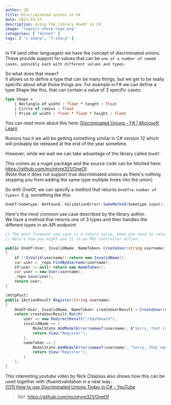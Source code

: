 ```yaml
---
author: JB
title: Discriminated unions in C#
date: 2023-03-17
description: Using the library OneOf in C#
image: "logos/c-sharp-logo.png"
categories: [ "dotnet" ]
tags: [ "c-sharp", "f-sharp" ]
---
```


In F# (and other languages) we have the concept of discriminated unions. These provide support for values that can be `one of a number of named cases, possibly each with different values and types`.

So what does that mean? \
 It allows us to define a type that can be many things, but we get to be really specific about what those things are.
For example in F# we can define a type Shape like this, that can contain a value of 3 specific cases:

```fs
type Shape = 
    | Rectangle of width : float * length : float
    | Circle of radius : float
    | Prism of width : float * float * height : float
```

You can read more about this here: [Discriminated Unions - F# | Microsoft Learn](https://learn.microsoft.com/en-us/dotnet/fsharp/language-reference/discriminated-unions)

Rumors has it we will be getting something similar in C# version 12 which will probably be released at the end of the year sometime.

However; while we wait we can take advantage of the library called `OneOf`. 

This comes as a nuget package and the source code can be fetched here: https://github.com/mcintyre321/OneOf. \
(Note that it does not support true discriminated unions as there's nothing stopping you from adding the same type multiple times into the union)

So with OneOf, we can specify a method that returns `OneOf<a number of types>`. E.g. something like this:

```cs
OneOf<Sometype, NotFound, ValidationError> SomeMethod(Sometype input);
```

Here's the most common use case described by the library author. \
We have a method that returns one of 3 types and then handles the different types in an API endpoint:

```cs
// The most frequent use case is a return value, when you need to return different results from a method.
// Here's how you might use it in an MVC controller action:

public OneOf<User, InvalidName, NameTaken> CreateUser(string username)
{
    if (!IsValid(username)) return new InvalidName();
    var user = _repo.FindByUsername(username);
    if(user != null) return new NameTaken();
    var user = new User(username);
    _repo.Save(user);
    return user;
}

[HttpPost]
public IActionResult Register(string username)
{
    OneOf<User, InvalidName, NameTaken> createUserResult = CreateUser(username);
    return createUserResult.Match(
        user => new RedirectResult("/dashboard"),
        invalidName => {
            ModelState.AddModelError(nameof(username), $"Sorry, that is not a valid username.");
            return View("Register");
        },
        nameTaken => {
            ModelState.AddModelError(nameof(username), "Sorry, that name is already in use.");
            return View("Register");
        }
    );
}
```

This interesting youtube video by Nick Chapsas also shows how this can be used together with (fluent)validation in a neat way: \
[(131) How to use Discriminated Unions Today in C# - YouTube](https://www.youtube.com/watch?v=7z-xjijYfcI)

> Ref: https://github.com/mcintyre321/OneOf